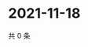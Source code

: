# 2021-11-18

共 0 条

<!-- BEGIN WEIBO -->
<!-- 最后更新时间 Thu Nov 18 2021 08:48:35 GMT+0800 (China Standard Time) -->

<!-- END WEIBO -->
